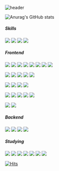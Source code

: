 ![header](https://capsule-render.vercel.app/api?type=slice&color=auto&height=300&section=header&text=Moon&desc=The%20Dreamer%20💪&descAlignY=70&fontSize=90)

![Anurag's GitHub stats](https://github-readme-stats.vercel.app/api?username=moonformeli&show_icons=true&theme=radical)

<!-- [![Top Langs](https://github-readme-stats.vercel.app/api/top-langs/?username=moonformeli&layout=compact)](https://github.com/moonformeli/github-readme-stats) -->

##### Skills
<img src="https://img.shields.io/badge/Git-F05032?style=Git&logo=CSS3&logoColor=white"/> <img src="https://img.shields.io/badge/Google Analytics-E37400?style=Google Analytics&logo=CSS3&logoColor=white"/> <img src="https://img.shields.io/badge/Google Optimize-B366F6?style=Google Optimize&logo=CSS3&logoColor=white"/> <img src="https://img.shields.io/badge/Google Tag Manager-246FDB?style=Google Tag Manager&logo=CSS3&logoColor=white"/>

##### Frontend
<img src="https://img.shields.io/badge/CSS3-1572B6?style=flat&logo=CSS3&logoColor=white"/> <img src="https://img.shields.io/badge/HTML5-E34F26?style=flat&logo=HTML5&logoColor=white"/> <img src="https://img.shields.io/badge/styled-components-DB7093?style=flat&logo=styled-components&logoColor=white"/> <img src="https://img.shields.io/badge/Sass-CC6699?style=flat&logo=Sass&logoColor=white"/> <img src="https://img.shields.io/badge/MUI-007FFF?style=flat&logo=MUI&logoColor=white"/> <img src="https://img.shields.io/badge/Ant Design-0170FE?style=flat&logo=Ant Design&logoColor=white"/> <img src="https://img.shields.io/badge/jQuery-0769AD?style=flat&logo=jQuery&logoColor=white"/> <img src="https://img.shields.io/badge/Storybook-FF4785?style=flat&logo=Storybook&logoColor=white"/>
 
<img src="https://img.shields.io/badge/JavaScript-F7DF1E?style=flat&logo=JavaScript&logoColor=white"/> <img src="https://img.shields.io/badge/TypeScript-3178C6?style=flat&logo=TypeScript&logoColor=white"/> <img src="https://img.shields.io/badge/React-61DAFB?style=flat&logo=React&logoColor=white"/> <img src="https://img.shields.io/badge/Vue-4FC08D?style=flat&logo=Vue.js&logoColor=white"/> <img src="https://img.shields.io/badge/Next.js-000000?style=flat&logo=Next.js&logoColor=white"/>
 
<img src="https://img.shields.io/badge/axios-5A29E4?style=flat&logo=Axios&logoColor=white"/> <img src="https://img.shields.io/badge/React Query-FF4154?style=flat&logo=React Query&logoColor=white"/> <img src="https://img.shields.io/badge/GraphQL-E10098?style=flat&logo=GraphQL&logoColor=white"/> <img src="https://img.shields.io/badge/MobX-FF9955?style=flat&logo=MobX&logoColor=white"/>

<img src="https://img.shields.io/badge/Jest-C21325?style=flat&logo=Jest&logoColor=white"/> <img src="https://img.shields.io/badge/Testing Library-E33332?style=flat&logo=Testing Library&logoColor=white"/> <img src="https://img.shields.io/badge/Puppeteer-40B5A4?style=flat&logo=Puppeteer&logoColor=white"/> <img src="https://img.shields.io/badge/Cypress-17202C?style=flat&logo=Cypress&logoColor=white"/> <img src="https://img.shields.io/badge/Playwright-2EAD33?style=flat&logo=Playwright&logoColor=white"/>

<img src="https://img.shields.io/badge/Webpack-8DD6F9?style=flat&logo=Webpack&logoColor=white"/> <img src="https://img.shields.io/badge/esbuild-FFCF00?style=flat&logo=esbuild&logoColor=white"/>

##### Backend
<img src="https://img.shields.io/badge/Node.js-339933?style=flat&logo=Node.js&logoColor=white"/> <img src="https://img.shields.io/badge/Express-000000?style=flat&logo=Express&logoColor=white"/> <img src="https://img.shields.io/badge/NestJS-E0234E?style=flat&logo=NestJS&logoColor=white"/> <img src="https://img.shields.io/badge/Go-00ADD8?style=flat&logo=Go&logoColor=white"/>

##### Studying
<img src="https://img.shields.io/badge/Tailwind CSS-06B6D4?style=flat&logo=Tailwind CSS&logoColor=white"/> <img src="https://img.shields.io/badge/Next.js-000000?style=flat&logo=Next.js&logoColor=white"/> <img src="https://img.shields.io/badge/Go-00ADD8?style=flat&logo=Go&logoColor=white"/> <img src="https://img.shields.io/badge/Rust-000000?style=flat&logo=Rust&logoColor=white"/> <img src="https://img.shields.io/badge/Docker-2496ED?style=flat&logo=Docker&logoColor=white"/> <img src="https://img.shields.io/badge/GitHub Actions-2088FF?style=flat&logo=GitHub Actions&logoColor=white"/> <img src="https://img.shields.io/badge/Postgre-4169E1?style=flat&logo=PostgreSQL&logoColor=white"/>

[![Hits](https://hits.seeyoufarm.com/api/count/incr/badge.svg?url=https%3A%2F%2Fgithub.com%2Fmoonformeli%2Fhit-counter&count_bg=%2379C83D&title_bg=%23555555&icon=&icon_color=%23E7E7E7&title=hits&edge_flat=false)](https://hits.seeyoufarm.com)
